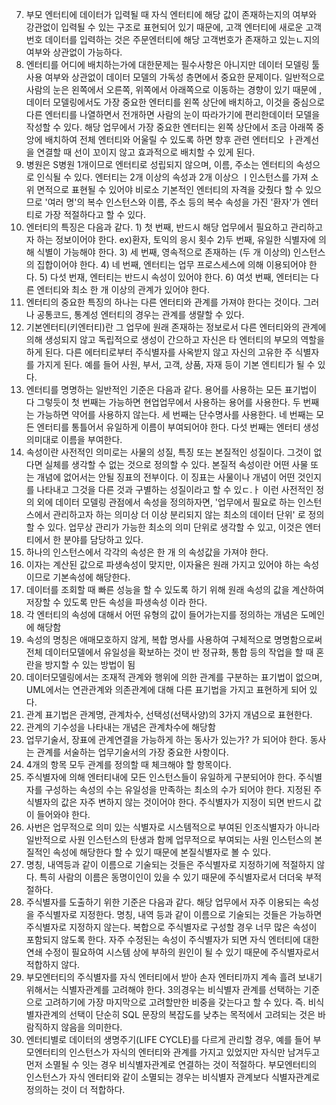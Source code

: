 7. 부모 엔터티에 데이터가 입력될 때 자식 엔터티에 해당 값이 존재하는지의 여부와 강관없이 입력될 수 있는 구조로 표현되어 있기 때문에, 고객 엔터티에 새로운 고객번호 데이터를 입력하는 것은 주문엔터티에 해당 고객번호가 존재하고 있는ㄴ지의 여부와 상관없이 가능하다.
8.  엔터티를 어디에 배치하는가에 대한문제는 필수사항은 아니지만 데이터 모델링 툴 사용 여부와 상관없이 데이터 모델의 가독성 층면에서 중요한 문제이다. 일반적으로 사람의 눈은 왼쪽에서 오른쪽, 위쪽에서 아래쪽으로 이동하는 경향이 있기 때문에 , 데이터 모델링에서도 가장 중요한 엔터티를 왼쪽 상단에 배치하고, 이것을 중심으로 다른 엔터티를 나열하면서 전개하면 사람의 눈이 따라가기에 편리한데이터 모델을 작성할 수 있다. 해당 업무에서 가장 중요한 엔터티는 왼쪽 상단에서 조금 아래쪽 중앙에 배치하여 전체 엔터티와 어울릴 수 있도록 하면 향후 관련 엔터티오 ㅏ관계선을 연결할 때 선이 꼬이지 않고 효과적으로 배치할 수 있게 된다.
9. 병원은 S병원 1개이므로 엔터티로 성립되지 않으며, 이름, 주소는 엔터티의 속성으로 인식될 수 있다. 엔터티는 2개 이상의 속성과 2개 이상으 ㅣ인스턴스를 가져 소위 면적으로 표현될 수 있어야 비로소 기본적인 엔터티의 자격을 갖췄다 할 수 있으므로 '여러 명'의 복수 인스턴스와 이름, 주소 등의 복수 속성을 가진 '환자'가 엔터티로 가장 적절하다고 할 수 있다.
10. 엔터티의 특징은 다음과 같다. 1) 첫 번째, 반드시 해당 업무에서 필요하고 관리하고자 하는 정보이어야 한다. ex)환자, 토익의 응시 횟수 2)두 번째, 유일한 식별자에 의해 식별이 가능해야 한다. 3) 세 번째, 영속적으로 존재하는 (두 개 이상의) 인스턴스의 집합이어야 한다. 4) 네 번째, 엔터티는 업무 프로스세스에 의해 이용되어야 한다. 5) 다섯 번재, 엔터티는 반드시 속성이 있어야 한다. 6) 여섯 번째, 엔터티는 다른 엔터티와 최소 한 개 이상의 관계가 있어야 한다.
11. 엔터티의 중요한 특징의 하나는 다른 엔터티와 관계를 가져야 한다는 것이다. 그러나 공통코드, 통계성 엔터티의 경우는 관계를 생랼할 수 있다.
12. 기본엔터티(키엔터티)란 그 업무에 원래 존재하는 정보로서 다른 엔터티와의 관계에 의해 생성되지 않고 독립적으로 생성이 간으하고 자신은 타 엔터티의 부모의 역할을 하게 된다. 다른 에터티로부터 주식별자를 사옥받지 않고 자신의 고유한 주 식별자를 가지게 된다. 예를 들어 사원, 부서, 고객, 상품, 자재 등이 기본 엔티티가 될 수 있다.
13. 엔터티를 명명하는 일반적인 기준은 다음과 같다. 용어를 사용하는 모든 표기법이 다 그렇듯이 첫 번째는 가능하면 현업업무에서 사용하는 용어를 사용한다. 두 번째는 가능하면 약어를 사용하지 않는다. 세 번째는 단수명사를 사용한다. 네 번째는 모든 엔터티를 통틀어서 유일하게 이름이 부여되어야 한다. 다섯 번째는 엔터티 생성의미대로 이름을 부여한다.
14. 속성이란 사전적인 의미로는 사물의 성질, 특징 또는 본질적인 성질이다. 그것이 없다면 실체를 생각할 수 없는 것으로 정의할 수 있다. 본질적 속성이란 어떤 사물 또는 개념에 없어서는 안될 징표의 전부이다. 이 징표는 사물이나 개념이 어떤 것인지를 나타내고 그것을 다른 것과 구별하는 성질이라고 할 수 있ㄷ.ㅏ 이런 사전적인 정의 외에 데이터 모델링 관점에서 속성을 정의하자면, '업무에서 필요로 하는 인스턴스에서 관리하고자 하는 의미상 더 이상 분리되지 않는 최소의 데이터 단위' 로 정의할 수 있다. 업무상 관리가 가능한 최소의 의미 단위로 생각할 수 있고, 이것은 엔터티에서 한 분야를 담당하고 있다.
15. 하나의 인스턴스에서 각각의 속성은 한 개 의 속성값을 가져야 한다.
16. 이자는 계산된 값으로 파생속성이 맞지만, 이자율은 원래 가지고 있어야 하는 속성이므로 기본속성에 해당한다.
17. 데이터를 조회할 때 빠른 성능을 할 수 있도록 하기 위해 원래 속성의 값을 계산하여 저장할 수 있도록 만든 속성을 파생속성 이라 한다.
18. 각 엔터티의 속성에 대해서 어떤 유형의 값이 들어가는지를 정의하는 개념은 도메인에 해당함
19. 속성의 명칭은 애매모호하지 않게, 복합 명사를 사용하여 구체적으로 명명함으로써 전체 데이터모델에서 유일성을 확보하는 것이 반 정규화, 통합 등의 작업을 할 때 혼란을 방지할 수 있는 방법이 됨
20. 데이터모델링에서는 조재적 관계와 행위에 의한 관계를 구분하는 표기법이 없으며, UML에서는 연관관계와 의존관계에 대해 다른 표기법을 가지고 표현하게 되어 있다.
21. 관계 표기법은 관계명, 관계차수, 선택성(선택사양)의 3가지 개념으로 표현한다.
22. 관계의 기수성을 나타내는 개념은 관계차수에 해당함
23. 업무기술서, 장표에 관계연결을 가능하게 하는 동사가 있는가? 가 되어야 한다. 동사는 관계를 서술하는 업무기술서의 가장 중요한 사항이다.
24. 4개의 항목 모두 관계를 정의할 때 체크해야 할 항목이다.
25. 주식별자에 의해 엔터티내에 모든 인스턴스들이 유일하게 구분되어야 한다. 주식별자를 구성하는 속성의 수는 유일성을 만족하는 최소의 수가 되어야 한다. 지정된 주식별자의 값은 자주 변하지 않는 것이어야 한다. 주식별자가 지정이 되면 반드시 값이 들어와야 한다.
26. 사번은 업무적으로 의미 있는 식별자로 시스템적으로 부여된 인조식별자가 아니라 일반적으로 사원 인스턴스의 탄생과 함께 업무적으로 부여되는 사원 인스턴스의 본질적인 속성에 해당한다 할 수 있기 때문에 본질식별자로 볼 수 있다.
27. 명칭, 내역등과 같이 이름으로 기술되는 것들은 주식별자로 지정하기에 적절하지 않다. 특히 사람의 이름은 동명이인이 있을 수 있기 때문에 주식별자로서 더더욱 부적절하다.
28. 주식별자를 도출하기 위한 기준은 다음과 같다. 해당 업무에서 자주 이용되는 속성을 주식별자로 지정한다. 명칭, 내역 등과 같이 이름으로 기술되는 것들은 가능하면 주식별자로 지정하지 않는다. 복합으로 주식별자로 구성할 경우 너무 많은 속성이 포함되지 않도록 한다. 자주 수정된는 속성이 주식별자가 되면 자식 엔터티에 대한 연쇄 수정이 필요하여 시스템 상에 부하의 원인이 될 수 있기 때문에 주식별자로서 적합하지 않다.
29. 부모엔터티의 주식별자를 자식 엔터티에서 받아 손자 엔터티까지 계속 흘려 보내기 위해서는 식별자관계를 고려해야 한다. 3의경우는 비식별자 관계를 선택하는 기준으로 고려하기에 가장 마지막으로 고려할만한 비중을 갖는다고 할 수 있다. 즉. 비식별자관계의 선택이 단순히 SQL 문장의 복잡도를 낮추는 목적에서 고려되는 것은 바람직하지 않음을 의미한다.
30. 엔터티별로 데이터의 생명주기(LIFE CYCLE)를 다르게 관리할 경우, 예를 들어 부모엔터티의 인스턴스가 자식의 엔터티와 관계를 가지고 있었지만 자식만 남겨두고 먼저 소멸될 수 잇는 경우 비식별자관계로 연결하는 것이 적절하다. 부모엔터티의 인스턴스가 자식 엔터티와 같이 소멸되는 경우는 비식별자 관계보다 식별자관계로 정의하는 것이 더 적합하다.